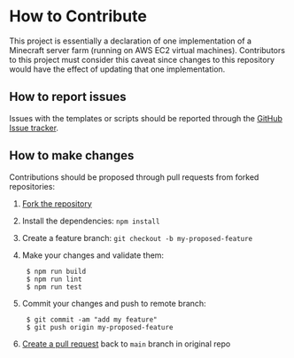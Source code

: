 # How to Contribute

This project is essentially a declaration of one implementation of a Minecraft server farm (running on AWS EC2 virtual machines). Contributors to this project must consider this caveat since changes to this repository would have the effect of updating that one implementation.

## How to report issues

Issues with the templates or scripts should be reported through the [GitHub Issue tracker](https://github.com/cpolanec/minecraft-server-farm/issues).

## How to make changes

Contributions should be proposed through pull requests from forked repositories:

1. [Fork the repository](https://docs.github.com/en/get-started/quickstart/fork-a-repo)
1. Install the dependencies: `npm install`
1. Create a feature branch: `git checkout -b my-proposed-feature`
1. Make your changes and validate them:

        $ npm run build
        $ npm run lint
        $ npm run test

1. Commit your changes and push to remote branch:

        $ git commit -am "add my feature"
        $ git push origin my-proposed-feature

1. [Create a pull request](https://docs.github.com/en/pull-requests/collaborating-with-pull-requests/proposing-changes-to-your-work-with-pull-requests/creating-a-pull-request) back to `main` branch in original repo
